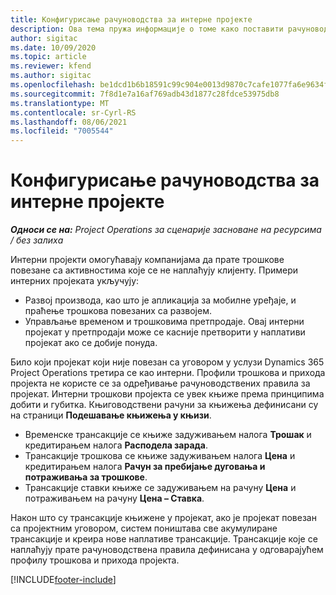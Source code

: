 ```yaml
---
title: Конфигурисање рачуноводства за интерне пројекте
description: Ова тема пружа информације о томе како поставити рачуноводствене праксе за интерне пројекте у услузи Project Operations.
author: sigitac
ms.date: 10/09/2020
ms.topic: article
ms.reviewer: kfend
ms.author: sigitac
ms.openlocfilehash: be1dcd1b6b18591c99c904e0013d9870c7cafe1077fa6e9634f2e9f495190848
ms.sourcegitcommit: 7f8d1e7a16af769adb43d1877c28fdce53975db8
ms.translationtype: MT
ms.contentlocale: sr-Cyrl-RS
ms.lasthandoff: 08/06/2021
ms.locfileid: "7005544"
---
```

# <a name="configure-accounting-for-internal-projects"></a>Конфигурисање рачуноводства за интерне пројекте

_**Односи се на:** Project Operations за сценарије засноване на ресурсима / без залиха_

Интерни пројекти омогућавају компанијама да прате трошкове повезане са активностима које се не наплаћују клијенту. Примери интерних пројеката укључују:

- Развој производа, као што је апликација за мобилне уређаје, и праћење трошкова повезаних са развојем.
- Управљање временом и трошковима претпродаје. Овај интерни пројекат у претпродаји може се касније претворити у наплативи пројекат ако се добије понуда.

Било који пројекат који није повезан са уговором у услузи Dynamics 365 Project Operations третира се као интерни. Профили трошкова и прихода пројекта не користе се за одређивање рачуноводствених правила за пројекат. Интерни трошкови пројекта се увек књиже према принципима добити и губитка. Књиговодствени рачуни за књижења дефинисани су на страници **Подешавање књижења у књизи**.

- Временске трансакције се књиже задуживањем налога **Трошак** и кредитирањем налога **Расподела зарада**.
- Трансакције трошкова се књиже задуживањем налога **Цена** и кредитирањем налога **Рачун за пребијање дуговања и потраживања за трошкове**.
- Трансакције ставки књиже се задуживањем на рачуну **Цена** и потраживањем на рачуну **Цена – Ставка**.

Након што су трансакције књижене у пројекат, ако је пројекат повезан са пројектним уговором, систем поништава све акумулиране трансакције и креира нове наплативе трансакције. Трансакције које се наплаћују прате рачуноводствена правила дефинисана у одговарајућем профилу трошкова и прихода пројекта.




[!INCLUDE[footer-include](../includes/footer-banner.md)]
